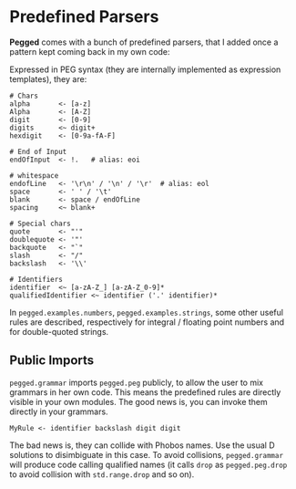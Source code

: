 Predefined Parsers
==================

**Pegged** comes with a bunch of predefined parsers, that I added once a pattern kept coming back in my own code:

Expressed in PEG syntax (they are internally implemented as expression templates), they are:

```
# Chars
alpha       <- [a-z]
Alpha       <- [A-Z]
digit       <- [0-9]
digits      <~ digit+
hexdigit    <- [0-9a-fA-F]

# End of Input
endOfInput  <- !.   # alias: eoi

# whitespace
endofLine   <- '\r\n' / '\n' / '\r'  # alias: eol
space       <- ' ' / '\t' 
blank       <- space / endOfLine
spacing     <~ blank+ 

# Special chars
quote       <- "'"
doublequote <- '"'
backquote   <- "`"
slash       <- "/"
backslash   <- '\\'

# Identifiers
identifier  <~ [a-zA-Z_] [a-zA-Z_0-9]*
qualifiedIdentifier <~ identifier ('.' identifier)*
```

In `pegged.examples.numbers`, `pegged.examples.strings`, some other useful rules are described, respectively for integral / floating point numbers and for double-quoted strings.

Public Imports
--------------

`pegged.grammar` imports `pegged.peg` publicly, to allow the user to mix grammars in her own code. This means the predefined rules are directly visible in your own modules. The good news is, you can invoke them directly in your grammars. 

```
MyRule <- identifier backslash digit digit
```

The bad news is, they can collide with Phobos names. Use the usual D solutions to disimbiguate in this case. To avoid collisions, `pegged.grammar` will produce code calling qualified names (it calls `drop` as `pegged.peg.drop` to avoid collision with `std.range.drop` and so on).

